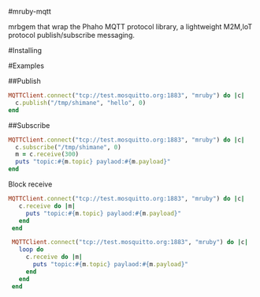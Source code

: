 #mruby-mqtt

mrbgem that wrap the Phaho MQTT protocol library, a lightweight M2M,IoT protocol publish/subscribe messaging.

#Installing

#Examples

##Publish

```ruby
MQTTClient.connect("tcp://test.mosquitto.org:1883", "mruby") do |c|
  c.publish("/tmp/shimane", "hello", 0)
end
```

##Subscribe

```ruby
MQTTClient.connect("tcp://test.mosquitto.org:1883", "mruby") do |c|
  c.subscribe("/tmp/shimane", 0)
  m = c.receive(300)
  puts "topic:#{m.topic} paylaod:#{m.payload}"
end
```

Block receive

```ruby
MQTTClient.connect("tcp://test.mosquitto.org:1883", "mruby") do |c|
   c.receive do |m|
     puts "topic:#{m.topic} paylaod:#{m.payload}"
   end
 end
```

```ruby
 MQTTClient.connect("tcp://test.mosquitto.org:1883", "mruby") do |c|
   loop do
     c.receive do |m|
       puts "topic:#{m.topic} paylaod:#{m.payload}"
     end
   end
 end
```
